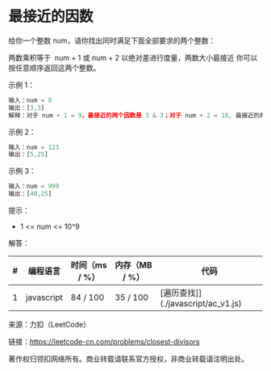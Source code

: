 # 最接近的因数

给你一个整数 num，请你找出同时满足下面全部要求的两个整数：

两数乘积等于  num + 1 或 num + 2
以绝对差进行度量，两数大小最接近
你可以按任意顺序返回这两个整数。

示例 1：

``` javascript
输入：num = 8
输出：[3,3]
解释：对于 num + 1 = 9，最接近的两个因数是 3 & 3；对于 num + 2 = 10, 最接近的两个因数是 2 & 5，因此返回 3 & 3 。
```

示例 2：

``` javascript
输入：num = 123
输出：[5,25]
```

示例 3：

``` javascript
输入：num = 999
输出：[40,25]
```

提示：

- 1 <= num <= 10^9

解答：

**#**|**编程语言**|**时间（ms / %）**|**内存（MB / %）**|**代码**
--|--|--|--|--
1|javascript|84 / 100|35 / 100|[遍历查找]](./javascript/ac_v1.js)

来源：力扣（LeetCode）

链接：https://leetcode-cn.com/problems/closest-divisors

著作权归领扣网络所有。商业转载请联系官方授权，非商业转载请注明出处。
